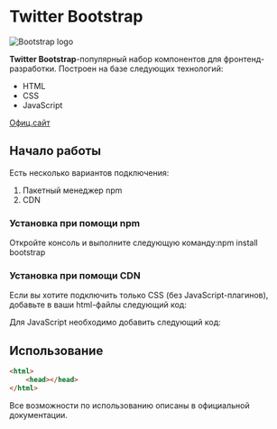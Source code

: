 # Twitter Bootstrap

![Bootstrap logo](https://i.imgur.com/qhtywl2.png)

**Twitter Bootstrap**-популярный набор компонентов для фронтенд-разработки. Построен на базе следующих технологий:

* HTML
* CSS
* JavaScript

[Офиц.сайт](https://npmjs.com)
## Начало работы 
Есть несколько вариантов подключения:

1. Пакетный менеджер npm
1. CDN

### Установка при помощи npm

Откройте консоль и выполните следующую команду:npm install bootstrap

### Установка при помощи CDN

Если вы хотите подключить только CSS (без JavaScript-плагинов), добавьте в ваши html-файлы следующий код:

Для JavaScript необходимо добавить следующий код:

## Использование

```html
<html>
    <head></head>
</html>
```

Все возможности по использованию описаны в официальной документации.